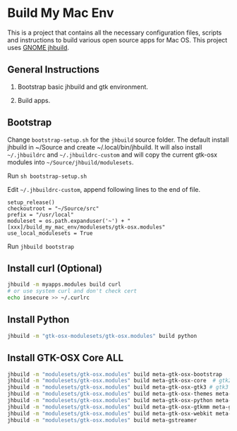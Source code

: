 Build My Mac Env
=======================================
This is a project that contains all the necessary configuration
files, scripts and instructions to build various open source apps
for Mac OS. This project uses [GNOME jhbuild](https://developer.gnome.org/jhbuild/).

General Instructions
---------------------------------------
1.	Bootstrap basic jhbuild and gtk environment.

2.	Build apps.

Bootstrap
---------------------------------------

Change `bootstrap-setup.sh` for the `jhbuild` source folder. The default install jhbuild in ~/Source and create ~/.local/bin/jhbuild. It will also install `~/.jhbuildrc` and `~/.jhbuildrc-custom` and will copy the current gtk-osx modules into `~/Source/jhbuild/modulesets`.

Run `sh bootstrap-setup.sh`

Edit `~/.jhbuildrc-custom`, append following lines to the end of file.

```
setup_release()
checkoutroot = "~/Source/src"
prefix = "/usr/local"
moduleset = os.path.expanduser('~') + "[xxx]/build_my_mac_env/modulesets/gtk-osx.modules"
use_local_modulesets = True
```

Run `jhbuild bootstrap`

Install curl (Optional)
---------------------------------------
```bash
jhbuild -m myapps.modules build curl
# or use system curl and don't check cert
echo insecure >> ~/.curlrc 
```

Install Python
---------------------------------------
```bash
jhbuild -m "gtk-osx-modulesets/gtk-osx.modules" build python
```

Install GTK-OSX Core ALL
---------------------------------------
```bash
jhbuild -m "modulesets/gtk-osx.modules" build meta-gtk-osx-bootstrap 
jhbuild -m "modulesets/gtk-osx.modules" build meta-gtk-osx-core  # gtk2
jhbuild -m "modulesets/gtk-osx.modules" build meta-gtk-osx-gtk3 # gtk3
jhbuild -m "modulesets/gtk-osx.modules" build meta-gtk-osx-themes meta-gtk-osx-gtk3-core-themes
jhbuild -m "modulesets/gtk-osx.modules" build meta-gtk-osx-python meta-gtk-osx-python-gtk3
jhbuild -m "modulesets/gtk-osx.modules" build meta-gtk-osx-gtkmm meta-gtk-osx-gtkmm3 
jhbuild -m "modulesets/gtk-osx.modules" build meta-gtk-osx-webkit meta-gtk-osx-webkit-gtk3
jhbuild -m "modulesets/gtk-osx.modules" build meta-gstreamer
```




